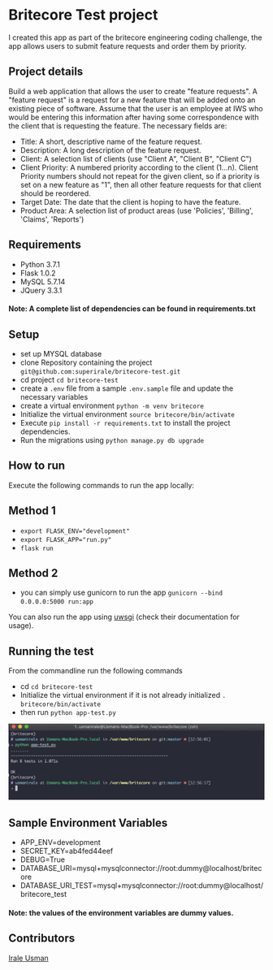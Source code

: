# Britecore Test project

I created this app as part of the britecore engineering coding challenge, the app allows users to submit feature requests and order them by priority.

## Project details
Build a web application that allows the user to create "feature requests".
A "feature request" is a request for a new feature that will be added onto an existing piece of software. Assume that the user is an employee at IWS who would be entering this information after having some correspondence with the client that is requesting the feature. The necessary fields are:

* Title: A short, descriptive name of the feature request.
* Description: A long description of the feature request.
* Client: A selection list of clients (use "Client A", "Client B", "Client C")
* Client Priority: A numbered priority according to the client (1...n). Client Priority numbers should not repeat for  the given client, so if a priority is set on a new feature as "1", then all other feature requests for that client should be reordered.
* Target Date: The date that the client is hoping to have the feature.
* Product Area: A selection list of product areas (use 'Policies', 'Billing', 'Claims', 'Reports')

## Requirements
* Python 3.7.1
* Flask 1.0.2
* MySQL 5.7.14
* JQuery 3.3.1

#### Note: A complete list of dependencies can be found in requirements.txt


## Setup
* set up MYSQL database
* clone Repository containing the project `git@github.com:superirale/britecore-test.git`
* cd project `cd britecore-test`
* create a `.env` file from a sample `.env.sample` file and update the necessary variables
* create a virtual environment `python -m venv britecore`
* Initialize the virtual environment `source britecore/bin/activate`
* Execute `pip install -r requirements.txt` to install the project dependencies.
* Run the migrations using `python manage.py db upgrade`

## How to run
Execute the following commands to run the app locally:

## Method 1
* `export FLASK_ENV="development"`
* `export FLASK_APP="run.py"`
*  `flask run`

## Method 2
* you can simply use gunicorn to run the app `gunicorn --bind 0.0.0.0:5000 run:app`


You can also run the app using [uwsgi](https://uwsgi-docs.readthedocs.io/en/latest/) (check their documentation for usage).

## Running the test
From the commandline run the following commands

* cd  `cd britecore-test`
* Initialize the virtual environment if it is not already initialized `. britecore/bin/activate`
* then run `python app-test.py`

![Running Test](https://raw.githubusercontent.com/superirale/britecore-test/master/app/static/images/tests.png)


## Sample Environment Variables
* APP_ENV=development
* SECRET_KEY=ab4fed44eef
* DEBUG=True
* DATABASE_URI=mysql+mysqlconnector://root:dummy@localhost/britecore
* DATABASE_URI_TEST=mysql+mysqlconnector://root:dummy@localhost/britecore_test

#### Note: the values of the environment variables are dummy values.



## Contributors
[Irale Usman](https://github.com/superirale)

